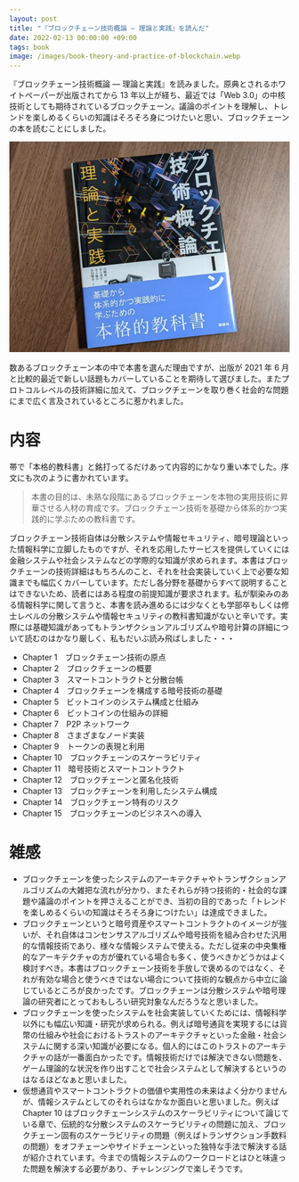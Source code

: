 ```yaml
---
layout: post
title: "『ブロックチェーン技術概論 ― 理論と実践』を読んだ"
date: 2022-02-13 00:00:00 +09:00
tags: book
image: /images/book-theory-and-practice-of-blockchain.webp
---
```


『ブロックチェーン技術概論 ― 理論と実践』を読みました。原典とされるホワイトペーパーが出版されてから 13 年以上が経ち、最近では「Web 3.0」の中核技術としても期待されているブロックチェーン。議論のポイントを理解し、トレンドを楽しめるくらいの知識はそろそろ身につけたいと思い、ブロックチェーンの本を読むことにしました。

![表紙](/images/book-theory-and-practice-of-blockchain.webp)

数あるブロックチェーン本の中で本書を選んだ理由ですが、出版が 2021 年 6 月と比較的最近で新しい話題もカバーしていることを期待して選びました。またプロトコルレベルの技術詳細に加えて、ブロックチェーンを取り巻く社会的な問題にまで広く言及されているところに惹かれました。

# 内容

帯で「本格的教科書」と銘打ってるだけあって内容的にかなり重い本でした。序文にも次のように書かれています。

> 本書の目的は、未熟な段階にあるブロックチェーンを本物の実用技術に昇華させる人材の育成です。ブロックチェーン技術を基礎から体系的かつ実践的に学ぶための教科書です。

ブロックチェーン技術自体は分散システムや情報セキュリティ、暗号理論といった情報科学に立脚したものですが、それを応用したサービスを提供していくには金融システムや社会システムなどの学際的な知識が求められます。本書はブロックチェーンの技術詳細はもちろんのこと、それを社会実装していく上で必要な知識までも幅広くカバーしています。ただし各分野を基礎からすべて説明することはできないため、読者にはある程度の前提知識が要求されます。私が馴染みのある情報科学に関して言うと、本書を読み進めるには少なくとも学部卒もしくは修士レベルの分散システムや情報セキュリティの教科書知識がないと辛いです。実際には基礎知識があってもトランザクションアルゴリズムや暗号計算の詳細について読むのはかなり厳しく、私もだいぶ読み飛ばしました・・・

- Chapter 1　ブロックチェーン技術の原点
- Chapter 2　ブロックチェーンの概要
- Chapter 3　スマートコントラクトと分散台帳
- Chapter 4　ブロックチェーンを構成する暗号技術の基礎
- Chapter 5　ビットコインのシステム構成と仕組み
- Chapter 6　ビットコインの仕組みの詳細
- Chapter 7　P2P ネットワーク
- Chapter 8　さまざまなノード実装
- Chapter 9　トークンの表現と利用
- Chapter 10　ブロックチェーンのスケーラビリティ
- Chapter 11　暗号技術とスマートコントラクト
- Chapter 12　ブロックチェーンと匿名化技術
- Chapter 13　ブロックチェーンを利用したシステム構成
- Chapter 14　ブロックチェーン特有のリスク
- Chapter 15　ブロックチェーンのビジネスへの導入

# 雑感

- ブロックチェーンを使ったシステムのアーキテクチャやトランザクションアルゴリズムの大雑把な流れが分かり、またそれらが持つ技術的・社会的な課題や議論のポイントを押さえることができ、当初の目的であった「トレンドを楽しめるくらいの知識はそろそろ身につけたい」は達成できました。
- ブロックチェーンというと暗号資産やスマートコントラクトのイメージが強いが、それ自体はコンセンサスアルゴリズムや暗号技術を組み合わせた汎用的な情報技術であり、様々な情報システムで使える。ただし従来の中央集権的なアーキテクチャの方が優れている場合も多く、使うべきかどうかはよく検討すべき。本書はブロックチェーン技術を手放しで褒めるのではなく、それが有効な場合と使うべきではない場合について技術的な観点から中立に論じているところが良かったです。ブロックチェーンは分散システムや暗号理論の研究者にとっておもしろい研究対象なんだろうなと思いました。
- ブロックチェーンを使ったシステムを社会実装していくためには、情報科学以外にも幅広い知識・研究が求められる。例えば暗号通貨を実現するには貨幣の仕組みや社会におけるトラストのアーキテクチャといった金融・社会システムに関する深い知識が必要になる。個人的にはこのトラストのアーキテクチャの話が一番面白かったです。情報技術だけでは解決できない問題を、ゲーム理論的な状況を作り出すことで社会システムとして解決するというのはなるほどなぁと思いました。
- 仮想通貨やスマートコントラクトの価値や実用性の未来はよく分かりませんが、情報システムとしてのそれらはなかなか面白いと思いました。例えば Chapter 10 はブロックチェーンシステムのスケーラビリティについて論じている章で、伝統的な分散システムのスケーラビリティの問題に加え、ブロックチェーン固有のスケーラビリティの問題（例えばトランザクション手数料の問題）をオフチェーンやサイドチェーンといった独特な手法で解決する話が紹介されています。今までの情報システムのワークロードとはひと味違った問題を解決する必要があり、チャレンジングで楽しそうです。